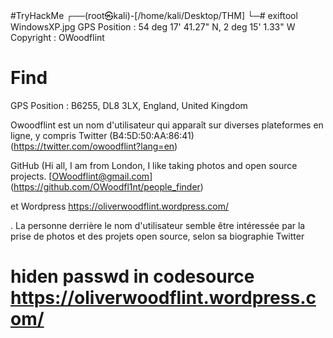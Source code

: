 #TryHackMe
┌──(root㉿kali)-[/home/kali/Desktop/THM]
└─# exiftool WindowsXP.jpg 
GPS Position                    : 54 deg 17' 41.27" N, 2 deg 15' 1.33" W 
Copyright                       : OWoodflint

# Find
GPS Position : B6255, DL8 3LX, England, United Kingdom

Owoodflint est un nom d'utilisateur qui apparaît sur diverses plateformes en ligne, y compris Twitter (B4:5D:50:AA:86:41) (https://twitter.com/owoodflint?lang=en)

GitHub (Hi all, I am from London, I like taking photos and open source projects. [OWoodflint@gmail.com]
(https://github.com/OWoodfl1nt/people_finder)

 et Wordpress https://oliverwoodflint.wordpress.com/

. La personne derrière le nom d'utilisateur semble être intéressée par la prise de photos et des projets open source, selon sa biographie Twitter

# hiden passwd in codesource https://oliverwoodflint.wordpress.com/
